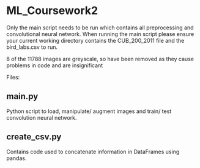 # ML_Coursework2

Only the main script needs to be run which contains all preprocessing and convolutional neural network. When running the main script please ensure your current working directory contains the CUB_200_2011 file and the bird_labs.csv to run.

8 of the 11788 images are greyscale, so have been removed as they cause problems in code and are insignificant


Files:

main.py
-----------
Python script to load, manipulate/ augment images and train/ test convolution neural network.

create_csv.py
---------------
Contains code used to concatenate information in DataFrames using pandas.
